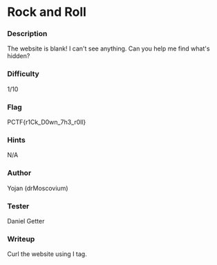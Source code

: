# Rock and Roll

### Description
The website is blank! I can't see anything. Can you help me find what's hidden?

### Difficulty
1/10

### Flag
PCTF{r1Ck_D0wn_7h3_r0ll}

### Hints
N/A

### Author
Yojan (drMoscovium)

### Tester
Daniel Getter 

### Writeup

Curl the website using I tag.

